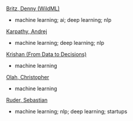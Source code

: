 [Britz, Denny (WildML)](http://www.wildml.com)
- machine learning; ai; deep learning; nlp

[Karpathy, Andrej](http://karpathy.github.io)
- machine learning; deep learning; nlp

[Krishan (From Data to Decisions)](https://iksinc.wordpress.com/)
- machine learning

[Olah, Christopher](http://colah.github.io/about.html)
- machine learning

[Ruder, Sebastian](http://sebastianruder.com)
- machine learning; nlp; deep learning; startups

